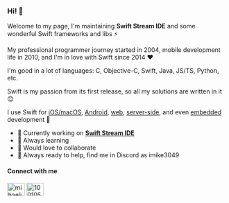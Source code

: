 ### Hi! 👋

Welcome to my page, I'm maintaining **Swift Stream IDE** and some wonderful Swift frameworks and libs ⚡️

My professional programmer journey started in 2004, mobile development life in 2010, and I'm in love with Swift since 2014 ❤️

I'm good in a lot of languages: C, Objective-C, Swift, Java, JS/TS, Python, etc.

Swift is my passion from its first release, so all my solutions are written in it 😊

I use Swift for [iOS/macOS](https://github.com/MihaelIsaev/UIKitPlus), [Android](https://github.com/swifdroid/), [web](https://github.com/swifweb/), [server-side](https://github.com/vapor/), and even [embedded](https://github.com/apple/swift-embedded-examples) development 💪

- 🔬 Currently working on [**Swift Stream IDE**](https://swift.stream/)
- 📖 Always learning
- 🤝 Would love to collaborate
- 💬 Always ready to help, find me in Discord as imike3049

<h4 align="left">Connect with me</h4>
<p align="left">
<a href="https://linkedin.com/in/mihaelisaev" target="blank"><img align="center" src="https://raw.githubusercontent.com/rahuldkjain/github-profile-readme-generator/master/src/images/icons/Social/linked-in-alt.svg" alt="mihaelisaev" height="30" width="40" /></a>
<a href="https://stackoverflow.com/users/1001057/imike" target="blank"><img align="center" src="https://raw.githubusercontent.com/rahuldkjain/github-profile-readme-generator/master/src/images/icons/Social/stack-overflow.svg" alt="1001057" height="30" width="40" /></a>
<!--<a href="https://medium.com/@imike" target="blank"><img align="center" src="https://raw.githubusercontent.com/rahuldkjain/github-profile-readme-generator/master/src/images/icons/Social/medium.svg" alt="@imike" height="30" width="40" /></a>-->
</p>
